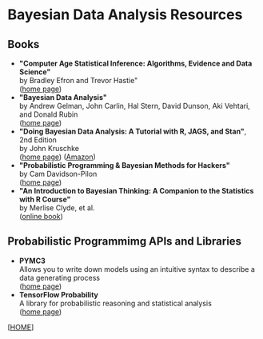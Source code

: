 # Bayesian Data Analysis Resources

## Books

* **"Computer Age Statistical Inference: Algorithms, Evidence and Data Science"**
<br />by Bradley Efron and Trevor Hastie"
<br />([home page](https://web.stanford.edu/~hastie/CASI/))
* **"Bayesian Data Analysis"**
<br />by Andrew Gelman, John Carlin, Hal Stern, David Dunson, Aki Vehtari, and Donald Rubin
<br />([home page](http://www.stat.columbia.edu/~gelman/book/))
* **"Doing Bayesian Data Analysis: A Tutorial with R, JAGS, and Stan"**, 2nd Edition
<br />by John Kruschke
<br />([home page](https://sites.google.com/site/doingbayesiandataanalysis/)) ([Amazon](https://www.amazon.com/Doing-Bayesian-Data-Analysis-Tutorial/dp/0124058884/ref=sr_1_1?s=books&ie=UTF8&qid=1536533989&sr=1-1&keywords=doing+bayesian+data+analysis))
* **"Probabilistic Programming & Bayesian Methods for Hackers"**
<br />by Cam Davidson-Pilon
<br />([home page](http://camdavidsonpilon.github.io/Probabilistic-Programming-and-Bayesian-Methods-for-Hackers/))
* **"An Introduction to Bayesian Thinking: A Companion to the Statistics with R Course"**
<br />by Merlise Clyde, et al.
<br />([online book](https://statswithr.github.io/book/))

## Probabilistic Programmimg APIs and Libraries

* **PYMC3**
<br />Allows you to write down models using an intuitive syntax to describe a data generating process
<br />([home page](https://docs.pymc.io/))
* **TensorFlow Probability**
<br />A library for probabilistic reasoning and statistical analysis
<br />([home page](https://www.tensorflow.org/probability/))

[[HOME](index.md)]
